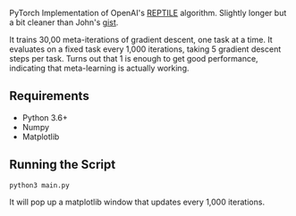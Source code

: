 PyTorch Implementation of OpenAI's
[REPTILE](https://blog.openai.com/reptile/) algorithm. Slightly longer
but a bit cleaner than John's
[gist](https://gist.github.com/joschu/f503500cda64f2ce87c8288906b09e2d#file-reptile-sinewaves-demo-py).

It trains 30,00 meta-iterations of gradient descent, one task at a time.
It evaluates on a fixed task every 1,000 iterations, taking 5 gradient
descent steps per task. Turns out that 1 is enough to get good
performance, indicating that meta-learning is actually working.

## Requirements

-   Python 3.6+
-   Numpy
-   Matplotlib

## Running the Script

    python3 main.py

It will pop up a matplotlib window that updates every 1,000 iterations.
